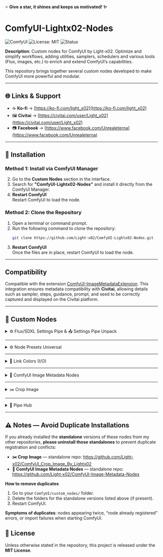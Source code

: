 ⭐ **Give a star, it shines and keeps us motivated! ✨**

# ComfyUI-Lightx02-Nodes

![ComfyUI](https://img.shields.io/badge/ComfyUI-custom%20nodes-5a67d8)
![License: MIT](https://img.shields.io/badge/License-MIT-green)
![Status](https://img.shields.io/badge/status-active-brightgreen)

**Description**: Custom nodes for ComfyUI by Light-x02. Optimize and simplify workflows, adding utilities, samplers, schedulers and various tools (Flux, images, etc.) to enrich and extend ComfyUI’s capabilities.

This repository brings together several custom nodes developed to make ComfyUI more powerful and modular.

---

## 🌐 Links & Support
- ☕ **Ko-fi** → [https://ko-fi.com/light_x02](https://ko-fi.com/light_x02)  
- 🖼️ **Civitai** → [https://civitai.com/user/Light_x02](https://civitai.com/user/Light_x02)  
- 📷 **Facebook** → [https://www.facebook.com/Unrealeterna](https://www.facebook.com/Unrealeterna)

---

## 🧩 Installation

### Method 1: Install via ComfyUI Manager

2. Go to the **Custom Nodes** section in the interface.
3. Search for **"ComfyUI-Lightx02-Nodes"** and install it directly from the ComfyUI Manager.
4. **Restart ComfyUI**  
   Restart ComfyUI to load the node.

### Method 2: Clone the Repository
1. Open a terminal or command prompt.
2. Run the following command to clone the repository:
   ```bash
   git clone https://github.com/Light-x02/ComfyUI-Lightx02-Nodes.git
   ```
3. **Restart ComfyUI**  
   Once the files are in place, restart ComfyUI to load the node.

---

## Compatibility
Compatible with the extension [ComfyUI-ImageMetadataExtension](https://github.com/edelvarden/ComfyUI-ImageMetadataExtension). This integration ensures metadata compatibility with **Civitai**, allowing details such as sampler, steps, guidance, prompt, and seed to be correctly captured and displayed on the Civitai platform.

---

## 🧩 Custom Nodes

<details>
<summary>⚙️ Flux/SDXL Settings Pipe & 📤 Settings Pipe Unpack</summary>

### ComfyUI — ⚙️ Flux/SDXL Settings Pipe & 📤 Settings Pipe Unpack

> These two nodes are designed to simplify **Flux** and **SDXL** workflows: a single node to configure resolution and sampling parameters, and a second node to unpack fields from the **pipe**.

---

### ⚙️ Flux/SDXL Settings Pipe

#### Description
Central node that **prepares settings** for **Flux** *or* **SDXL**. It offers two lists of model-specific resolutions (Flux vs SDXL) and a **switch** (`mode_resolution`) to toggle between them. It computes and outputs a **pipe** (structured object) containing everything needed for proper sampling, along with individual outputs (latent, width/height, sampler, sigmas, etc.).

#### Main Features
- **Flux/SDXL switchable mode** (`mode_resolution`) with **resolutions adapted** to each model family.
- **Preset resolutions** + **overrides** (`width_override`, `height_override`) and **flip orientation** (swap W/H) for faster setup.
- **Sampler & Scheduler**: select from ComfyUI’s official samplers and schedulers.
- **Steps & Denoise**: fine control over iteration count and denoising strength.
- **Guidance & CFG**: manage guidance (written into conditioning) and expose a dedicated **CFG**.
- **Seed & Noise**: generates a reusable **custom noise generator** and exposes the **seed**.
- **Colored Section Headers**: section titles in the node are **clickable**; you can change their background color.  
  - Colors are **saved locally** in your web browser (via localStorage).  
  - Each header keeps its chosen color between ComfyUI sessions.  
- **Pipe Output**: returns a full **FLUX_PIPE**, ideal for keeping workflows **clean and modular**.

#### Example Usage
1. Place **⚙️ Flux/SDXL Settings Pipe** and select **Flux** or **SDXL** using `mode_resolution`.
2. Choose `sampler_name`, `scheduler`, `steps`, `denoise`. Adjust `guidance` or `cfg` as needed.
3. Click on the **colored section headers** to adjust their background color if desired (saved in your browser).
4. Connect the **`pipe`** output to **📤 Settings Pipe Unpack** (to access clean individual outputs).


---

### 📤 Settings Pipe Unpack

#### Description
Unpacks a **FLUX_PIPE** to retrieve **all useful outputs** without cluttering the workflow. The first PIPE output allows you to **extend** the chain from the same object if needed (best practice to keep the graph clean and modular).

#### Why Use It?
- **Centralize**: a single cable from the main node to the unpack → fewer wires everywhere.
- **Extendable**: keeps `pipe` as the first output to chain other compatible nodes.
- **Readable**: results in cleaner, more maintainable workflows.

---

### Presets — Management and Best Practices

These nodes include a **preset system** (UI button **Manage presets**) that lets you **save/load** the state of the **⚙️ Flux/SDXL Settings Pipe** node.

#### What Gets Saved
- The **main widget values** of the node (resolution, Flux/SDXL mode, steps, denoise, sampler, scheduler, guidance, cfg, etc.).
- Purely **UI elements** (colored headers, management button) are **not** saved.

#### Available Operations
- **Apply to node**: apply the selected preset to the current node.
- **Save (overwrite)**: overwrite the selected preset with the node’s current values.
- **Save As…**: create a **new preset**.
- **Rename…**: rename a preset.
- **Delete**: remove a preset.
- **Export / Import**: exchange presets via JSON files.

#### Where Are Presets Stored?
- One **JSON file per preset** in the extension’s `presets/` subfolder.

---

### Compatibility
- Compatible with **Flux** and **SDXL** (resolution lists designed for each model family).
- The **pipe** is designed to remain **stable and extendable**, preventing cable clutter.

---

### Example Workflow

![Flux/SDXL Workflow 1](assets/221814.png) ![Flux/SDXL Workflow 2](assets/221924.png)

</details>

---

<details>
<summary>⚙️ Node Presets Universal</summary>

# Node Presets Universal

## Description
**Node Presets Universal** is a **ComfyUI extension** that allows you to **save, load, rename, delete, export, and import presets** for **any node** directly via the **right-click context menu**.  

Unlike node-specific preset systems, this extension is **universal**: it works on almost all nodes without requiring code modifications.

⚠️ **Limitation**: Some nodes that rely heavily on JavaScript for dynamic UI (e.g., *Power Lora Loader*) may not be fully compatible.

---

## Features

### Context Menu Integration
- Adds a **"Presets" submenu** to **all nodes** in ComfyUI.
- Accessed by right-clicking a node → **Presets**.

### Preset Management
- **Save Preset…**: Save the current widget values of the node as a preset.
- **Load Preset…**: Load a previously saved preset into the node.
- **Delete Preset…**: Permanently delete a saved preset.
- **Manage…**: Open a **dedicated management dialog** with advanced options.

### Manage Dialog
A lightweight UI that lets you:
- **Apply to node**: Load the selected preset onto the node.
- **Save (overwrite)**: Overwrite the current preset with the node’s values.
- **Save As…**: Save the current configuration under a new preset name.
- **Rename…**: Rename a preset without losing its values.
- **Delete**: Remove the selected preset.
- **Export (selected)**: Export one preset to JSON.
- **Export (all)**: Export all presets of a node type to JSON.
- **Import**: Import presets from JSON files.

### Storage System
- **One file per node type**: presets are stored per node type in a `.json` file.
- **Location**: stored under `ComfyUI\User\default\preset_nodes`.
- Presets are saved differently depending on ComfyUI’s storage mode:
  - **Server mode** → stored via API.
  - **Local mode** → stored in browser localStorage.

### Current Preset Tracking
- The currently applied preset name is stored per node ID in localStorage.
- This is **cosmetic**: it helps you remember which preset was last used.

---

## Example Workflow

1. Right-click on any node → **Presets → Save preset…**.  
2. Give it a name (e.g., *High Quality Sampling*).  
3. Later, right-click the node → **Presets → Load preset… → High Quality Sampling**.  
4. Use **Manage…** for advanced actions like renaming, exporting, or batch importing presets.

---

## Limitations
- Some JavaScript-based nodes with dynamic UIs (e.g. *Power Lora Loader*) may not correctly serialize/restore all widget values.  
- Only widgets with standard serializable values (combo, int, float, text, checkbox, etc.) are supported. Buttons, separators, and UI-only widgets are ignored.  

</details>

---

<details>
<summary>🎨 Link Colors (I/O)</summary>

# 🎨 Link Colors (I/O) — Quick Explanation

## What does it do?

This extension colors the **workflow links** based on the **type of the output** and **input**, then falls back to ComfyUI’s default color if nothing is defined. The rendering remains faithful to the ComfyUI/LiteGraph color palette.

---

## How the color is chosen

Order of resolution (from most specific to most generic):

1. **Color of the output type** (global mapping `LGraphCanvas.link_type_colors`).
2. **Color of the input type** (same mapping).
3. **Color provided by the renderer** (`renderLink`, if present) as a fallback.
4. **`LiteGraph.LINK_COLOR`**: default color (green) if nothing else is found.

> Note: “generic” types (`*`, `ANY`, etc.) are not blended; the most specific available color is preferred.

---

## Why this extension?

In some graphs, the link color stayed stuck with the **default color** when the path passed through “generic” nodes (e.g. **Reroute**, **Any Switch**/**Any**), even if the actual source was a specific type (e.g. **VAE**). This extension fixes that by evaluating the **actual output and input** of each link, **prioritizing specific types**, and avoiding mixing with generic ones. This way, the link correctly inherits a **color consistent with its real type** instead of staying on the fallback.

---

## On/Off without side effects

- A context menu item (right-click anywhere) "**🎨 Enable Link Colors (I/O)**" allows you to toggle the feature.
- **ON**: the patch attaches to `renderLink` and applies the logic above.
- **OFF**: the patch detaches and **ComfyUI returns to its original rendering**.

> The state is saved in `localStorage` (`linkcolors_enabled`) and persists between sessions.

---

## Summary

- **Respects** the global ComfyUI palette (including the **default green**).
- **I/O-aware**: considers both input and output types.
- **Reversible**: toggle that **restores native behavior** when disabled.
- **Persistent**: your preference is automatically saved.

---

### Example Before/After

[🎥 Watch the demo on YouTube](https://www.youtube.com/watch?v=bMu1h7bma7U)

</details>

---

<details>
<summary>📝 ComfyUI Image Metadata Nodes</summary>

### ComfyUI Image Metadata Nodes

**Version**: 1.1.0

#### Description
Two complementary nodes for **ComfyUI** to **load** and **save** images while preserving **metadata**. Ideal for workflows like **upscaling** without altering original metadata.

#### How It Works
- **Image Metadata Loader** imports an image and extracts its metadata. Optional `MASK` output.
- **Image Metadata Saver** saves an image with original, unchanged metadata embedded in the PNG.

Connect the loader’s `METADATA` output to the saver’s `METADATA` input to preserve metadata across transformations.

#### Features
- **Supported formats**: PNG (metadata embedded).  
- **Optional Mask Output** from the loader.  
- **Dynamic metadata management** for complex workflows.  
- **Advanced compatibility**: metadata correctly embedded in the final PNG file.  
- **Dynamic pathing** with date/time placeholders.

#### Supported Prefixes
| Placeholder         | Description              | Scope                |
|---------------------|--------------------------|----------------------|
| `%date:yyyy%`       | Year (e.g. 2025)         | ✅ Filename / Subdir |
| `%date:yy%`         | Year short (e.g. 25)     | ✅ Filename / Subdir |
| `%date:MM%`         | Month (01–12)            | ✅ Filename / Subdir |
| `%date:dd%`         | Day (01–31)              | ✅ Filename / Subdir |
| `%date:yyyy-MM%`    | Year-Month               | ✅ Filename / Subdir |
| `%date:yyyy-MM-dd%` | Full Date                | ✅ Filename / Subdir |
| `%time:HH%`         | Hour (24h)               | ✅ Filename / Subdir |
| `%time:mm%`         | Minute                   | ✅ Filename / Subdir |
| `%time:ss%`         | Second                   | ✅ Filename / Subdir |
| `%time:HH-mm-ss%`   | Full Time                | ✅ Filename / Subdir |
| `%datetime:full%`   | Full datetime            | ✅ Filename only ⚠️  |

> ⚠️ `%datetime:full%` is **not allowed** in `subdirectory_name`.

#### Usage

**Image Metadata Loader**  
- **Outputs**:  
  - `IMAGE`: The loaded image.  
  - `METADATA`: The raw metadata.  
  - `MASK`: Optional mask output.

**Image Metadata Saver**  
- **Inputs**:  
  - `IMAGE`: The image to save.  
  - `METADATA`: The metadata to include (optional).  
- **Options**:  
  - **Filename Prefix** (e.g., `%date:yyyy-MM-dd%`).  
  - **Subdirectory Name** (can be dynamically generated).

#### Example Workflow
1. Load image & metadata with **Image Metadata Loader**.  
2. Process image (e.g., upscale).  
3. Connect `METADATA` (loader) → `METADATA` (saver).  
4. Save with **Image Metadata Saver**.

![Metadata Workflow Example](assets/ComfyUI-Image-Metadata-Nodes.png)

#### Additional Notes
For txt2img metadata in PNG, I use **ComfyUI-ImageMetadataExtension**:  
<https://github.com/edelvarden/ComfyUI-ImageMetadataExtension>

#### Contribution
Issues/PRs welcome:  
<https://github.com/Light-x02/ComfyUI-Image-Metadata-Nodes>

</details>

---

<details>
<summary>✂️ Crop Image</summary>

### Crop Image

`CropImage` is a **ComfyUI** node to crop an image (and optionally its mask) using **pixel values**.

#### Features
- Crop from all 4 sides: `crop_top`, `crop_bottom`, `crop_left`, `crop_right`  
- Values are given directly in **pixels**  
- Supports images and masks  
- Optional **rotation** with automatic white fill (255 for masks)  
- No automatic resizing → output keeps the exact cropped size  

#### Parameters
- **crop_top**: pixels to crop from the top  
- **crop_bottom**: pixels to crop from the bottom  
- **crop_left**: pixels to crop from the left  
- **crop_right**: pixels to crop from the right  
- **rotation**: rotation angle in degrees (clockwise), with expansion and white fill

#### Returns
- **image**: the cropped (and rotated) image  
- **mask**: the cropped mask (if provided)

#### Example usage
Crop an image of 2600×1104 to keep only the area `x=1352, y=136, width=1248, height=832`:  
- `crop_left = 1352`  
- `crop_right = 0`  
- `crop_top = 136`  
- `crop_bottom = 136`  

Output will be **1248×832**.

---

✦ Category: `lightx02`  
✦ Display name in ComfyUI: **Crop Image**

![Node preview](assets/CropImage.png)

</details>

---

<details>
<summary>🔗 Pipe Hub</summary>

# 🔗 Pipe Hub

Video: ![🔗 Pipe Hub](assets/040025.mp4)
![🔗 Pipe Hub](assets/041034.png)

## 🧩 Description

The **🔗 Pipe Hub** is a universal node designed to **carry and merge any type of data** within ComfyUI.\
It acts as an **intelligent multiplexer**, capable of linking multiple data streams — `IMAGE`, `MASK`, `LATENT`, `VAE`, `MODEL`, etc. — inside a single, unified “pipe.”\
It helps to **keep workflows clean and readable**, avoiding messy wires crossing the workspace by grouping everything into a single organized flow.

Both **inputs and outputs** of the Pipe Hub accept any connection type (`AnyType("*")`).\
This allows you to freely connect heterogeneous nodes without worrying about data types.

---

## ⚙️ Functionality

Each **Pipe Hub** includes:

- A special input `` (connection from another Pipe Hub),
- A main output `` (to transmit data to other Pipe Hubs or nodes),
- Multiple dynamic **input/output pairs** (`in1/out1`, `in2/out2`, etc.),
- A `` button to resynchronize structure and port labels.

When a link is connected to an input (`inX`), a **new pair** is automatically added.\
Conversely, when an input becomes unused, the extra port disappears.

### 🧤 Automatic Naming

The Pipe Hub **automatically copies the names** of upstream connections.\
For example:

- If an `IMAGE` output is connected, the input will be renamed `IMAGE`.
- If multiple links of the same type are added, the names become `IMAGE`, `IMAGE_1`, `IMAGE_2`, etc.

---

## 🔁 Serial Usage

Pipe Hubs can be **chained in series**:

```
[Pipe Hub 1] → [Pipe Hub 2] → [Pipe Hub 3]
```

Each hub inherits names and types from the previous one, allowing data signals to flow seamlessly through an entire network.\
You can even **insert new links anywhere** in the chain — downstream Pipe Hubs will update automatically.

---

## 🧱 The “Fix” Button

The **Fix** button recalculates and synchronizes the entire connected network:

- Fixes missing or extra ports,
- Restores input and output names,
- Updates connected Pipe Hubs upstream and downstream.

### ⚠️ Current Limitation

The **Fix** button **does not propagate beyond a Set/Get Node** (see below).\
In other words:

> If your network contains a `SetNode` and a `GetNode`, you must click **Fix** on **both sides** of this pair to fully refresh the network.

---

## 🔌 Compatibility with SetNode / GetNode (rgthree)

The 🔗 Pipe Hub is fully compatible with the\
[`SetNode`](https://github.com/rgthree/rgthree-comfy) and [`GetNode`](https://github.com/rgthree/rgthree-comfy) nodes from the **rgthree-comfy** project.

Thanks to this compatibility:

- You can **store** a pipe using `SetNode` under a name (e.g., `pipe`),
- Then **retrieve** it later in the workflow using `GetNode`,
- While keeping the full structure and naming of the Pipe Hub intact.

---

## 🔄 Example Flow

```
[Pipe Hub A] → [SetNode (pipe)] → [GetNode (pipe)] → [Pipe Hub B]
```

- Data flows correctly between A and B through Set/Get.\


- When the flow changes, click **Fix** on A **and** on B to refresh all ports.

---

## 🧠 Usage Tips

- The Pipe Hub supports up to **30 input/output pairs** per node.\


- You can insert intermediate nodes (`Reroute`, `ControlNet`, etc.) without breaking the chain.\


- Use **Fix** after moving or deleting pipes to keep the network clean.\


- Avoid connecting multiple Pipe Hubs to the same `SetNode` key — this may cause naming conflicts.

---

## 🧩 Summary

| Function          | Description                                                      |
| ----------------- | ---------------------------------------------------------------- |
| **pipe\_in**      | Main input, receives a flow from another Pipe Hub                |
| **pipe**          | Main output, sends the complete flow to other Pipe Hubs or nodes |
| **inN / outN**    | Dynamic port pairs accepting any type                            |
| **Fix**           | Synchronizes ports and labels across the network                 |
| **Compatibility** | Reroute, Set/GetNode (rgthree), multi-chains, auto-naming        |
| **Limitation**    | Fix does not yet automatically traverse Set/GetNodes             |

---

## 🔗 Resources

- rgthree-comfy repository: [https://github.com/rgthree/rgthree-comfy](https://github.com/rgthree/rgthree-comfy)

---



</details>

---

## ⚠️ Notes — Avoid Duplicate Installations

If you already installed the **standalone** versions of these nodes from my other repositories, **please uninstall those standalones** to prevent duplicate registration and conflicts:

- **✂️ Crop Image** — standalone repo: https://github.com/Light-x02/ComfyUI_Crop_Image_By_Lightx02
- **📝 ComfyUI Image Metadata Nodes** — standalone repo: https://github.com/Light-x02/ComfyUI-Image-Metadata-Nodes

**How to remove duplicates**
1. Go to your `ComfyUI/custom_nodes/` folder.
2. Delete the folders for the standalone versions listed above (if present).
3. Restart ComfyUI.

**Symptoms of duplicates**: nodes appearing twice, “node already registered” errors, or import failures when starting ComfyUI.


## 📄 License
Unless otherwise stated in the repository, this project is released under the **MIT License**.
